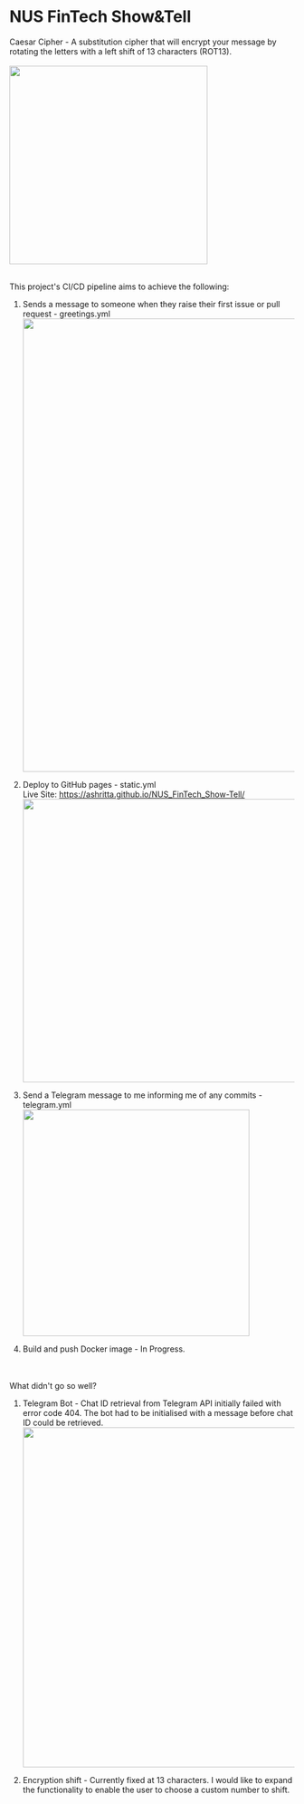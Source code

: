 # NUS FinTech Show&Tell
Caesar Cipher - A substitution cipher that will encrypt your message by rotating the letters with a left shift of 13 characters (ROT13).
<br><br><img src="https://user-images.githubusercontent.com/63718042/206416797-5592681c-4eeb-4041-aefb-7f061e6245a6.png" width="350">

<br> 
This project's CI/CD pipeline aims to achieve the following:

1. Sends a message to someone when they raise their first issue or pull request - greetings.yml
<br><img src="https://user-images.githubusercontent.com/63718042/206472234-2977dd6a-df96-4034-87fb-305c59062c07.png" width="800">


2. Deploy to GitHub pages - static.yml
<br>Live Site: https://ashritta.github.io/NUS_FinTech_Show-Tell/
<br><img src="https://user-images.githubusercontent.com/63718042/206434359-1a7f301e-ba7d-420d-9d54-531df923102c.png" width="500">

3. Send a Telegram message to me informing me of any commits - telegram.yml
<br><img src="https://user-images.githubusercontent.com/63718042/206471589-78c2cfc3-49e7-4189-a848-25533cc74f9a.png" width="400">

4. Build and push Docker image - In Progress.

<br><br>
What didn't go so well?
1. Telegram Bot - Chat ID retrieval from Telegram API initially failed with error code 404. The bot had to be initialised with a message before chat ID could be retrieved.
<br><img src="https://user-images.githubusercontent.com/63718042/206472079-cb8a5c73-78de-4b91-b402-26dc0683fce4.png" width="600">

2. Encryption shift - Currently fixed at 13 characters. I would like to expand the functionality to enable the user to choose a custom number to shift.

